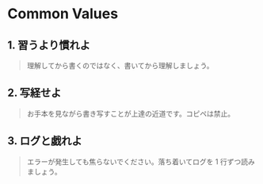 # Common Values

## 1. 習うより慣れよ

> 理解してから書くのではなく、書いてから理解しましょう。

## 2. 写経せよ

> お手本を見ながら書き写すことが上達の近道です。コピペは禁止。

## 3. ログと戯れよ

> エラーが発生しても焦らないでください。落ち着いてログを 1 行ずつ読みましょう。
